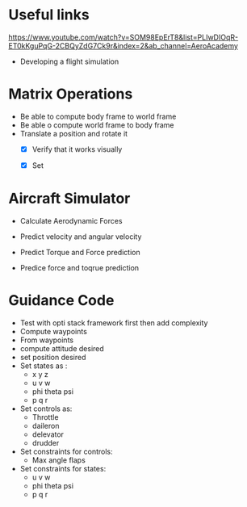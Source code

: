 # Useful links 
https://www.youtube.com/watch?v=SOM98EpErT8&list=PLIwDIOqR-ET0kKguPqG-2CBQyZdG7Ck9r&index=2&ab_channel=AeroAcademy
- Developing a flight simulation  

# Matrix Operations
- Be able to compute body frame to world frame 
- Be able o compute world frame to body frame
- Translate a position and rotate it 
  - [x] Verify that it works visually
  - [x] Set 


# Aircraft Simulator

- Calculate Aerodynamic Forces

- Predict velocity and angular velocity 

- Predict Torque and Force prediction 

- Predice force and toqrue prediction 


# Guidance Code
- Test with opti stack framework first then add complexity 
- Compute waypoints 
- From waypoints 
- compute attitude desired 
- set position desired 
- Set states as :
  - x y z
  - u v w
  - phi theta psi
  - p q r 
- Set controls as:
  - Throttle
  - daileron 
  - delevator
  - drudder
- Set constraints for controls:
  - Max angle flaps
- Set constraints for states:
  - u v w
  - phi theta psi
  - p q r